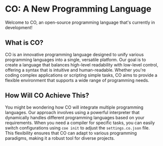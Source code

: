 # CO: A New Programming Language

Welcome to CO, an open-source programming language that's currently in development!

## What is CO?

CO is an innovative programming language designed to unify various programming languages into a single, versatile platform. Our goal is to create a language that balances high-level readability with low-level control, offering a syntax that is intuitive and human-readable. Whether you're coding complex applications or scripting simple tasks, CO aims to provide a flexible environment that supports a wide range of programming needs.

## How Will CO Achieve This?

You might be wondering how CO will integrate multiple programming languages. Our approach involves using a powerful interpreter that dynamically handles different programming languages based on your requirements. When you need a compiler for specific tasks, you can easily switch configurations using `coe init` to adjust the `settings.co.json` file. This flexibility ensures that CO can adapt to various programming paradigms, making it a robust tool for diverse projects.
